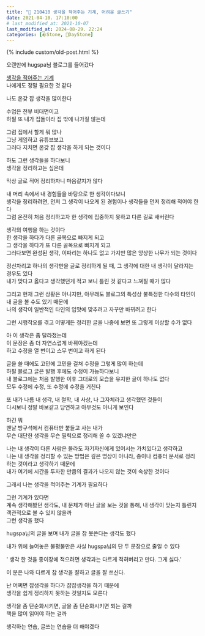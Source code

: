 ```yaml
---
title: "🌱 210410 생각을 적어주는 기계, 어려운 글쓰기"
date: 2021-04-10. 17:10:00
# last_modified_at: 2021-10-07
last_modified_at: 2024-08-29. 22:24
categories: [🪨Stone, 🌱DayStone]
---
```

{% include custom/old-post.html %}

오랜만에 hugspa님 블로그를 들어갔다  

[생각을 적어주는 기계](http://blog.naver.com/hugspa/20012756204)  
나에게도 정말 필요한 것 같다  

나도 온갖 잡 생각을 많이한다  

수업은 전부 비대면이고  
하필 또 내가 집돌이라 집 밖에 나가질 않는데  

그럼 집에서 할게 뭐 많나  
그냥 게임하고 유튜브보고  
그러다 지치면 온갖 잡 생각을 하게 되는 것이다  

하도 그런 생각들을 하다보니  
생각을 정리하고는 싶은데  

막상 글로 적어 정리하자니 마음같지가 않다  

내 머리 속에서 내 경험들을 바탕으로 한 생각이다보니  
생각을 정리하려면, 먼저 그 생각이 나오게 된 경험이나 생각들을 먼저 정리해 적어야 한다  
그럼 온전히 처음 정리하고자 한 생각에 집중하지 못하고 다른 길로 새버린다  

생각의 여행을 하는 것이다  
한 생각을 하다가 다른 골목으로 빠지게 되고  
그 생각을 하다가 또 다른 골목으로 빠지게 되고  
그러다보면 완성된 생각, 이파리는 하나도 없고 가지만 많은 앙상한 나무가 되는 것이다  

정신차리고 하나의 생각만을 글로 정리하게 될 때, 그 생각에 대한 내 생각이 달라지는 경우도 있다  
내가 맞다고 옳다고 생각했던게 적고 보니 틀린 것 같다고 느껴질 때가 많다  

그리고 현재 그런 상황은 아니지만, 아무래도 블로그의 특성상 불특정한 다수의 타인이 내 글을 볼 수도 있기 때문에  
나의 생각이 일반적인 타인의 입맛에 맞추려고 자꾸만 바뀌려고 한다  

그런 시행착오를 겪고 어떻게든 정리한 글을 나중에 보면 또 그렇게 이상할 수가 없다  

아 이 생각은 좀 달라졌는데  
이 문장은 좀 더 자연스럽게 바꿔야겠는데  
하고 수정을 열 번이고 스무 번이고 하게 된다  

글을 쓸 때에도 고민에 고민을 걸쳐 수정을 그렇게 많이 하는데  
하필 블로그 글은 발행 후에도 수정이 가능하다보니  
내 블로그에는 처음 발행한 이후 그대로의 모습을 유지한 글이 하나도 없다  
모두 수정에 수정, 또 수정에 수정을 거친다  

또 내가 나름 내 생각, 내 철학, 내 사상, 나 그자체라고 생각했던 것들이  
다시보니 정말 바보같고 당연하고 아무것도 아니게 보인다  

하긴 뭐  
맨날 방구석에서 컴퓨터만 붙들고 사는 내가  
무슨 대단한 생각을 무슨 필력으로 정리해 쓸 수 있겠냐만은  

나는 내 생각이 다른 사람은 몰라도 자기자신에게 있어서는 가치있다고 생각하고  
나는 내 생각을 정리할 수 있는 방법은 깊은 명상이 아니라, 종이나 컴퓨터 문서로 정리하는 것이라고 생각하기 때문에  
내가 여기에 시간을 투자한 만큼의 결과가 나오지 않는 것이 속상한 것이다  

그래서 나는 생각을 적어주는 기계가 필요하다  

그런 기계가 있다면  
계속 생각해봤던 생각도, 내 문체가 아닌 글을 보는 것을 통해, 내 생각이 맞는지 틀린지 객관적으로 볼 수 있지 않을까  
그런 생각을 했다  

hugspa님의 글을 보며 내가 글을 참 못쓴다는 생각도 했다  

내가 위에 늘어놓은 불평불만은 사실 hugspa님의 단 두 문장으로 줄일 수 있다  

' 생각 한 것을 종이장에 적으려면 생각과는 다르게 적혀버리고 만다. 그게 싫다.'  

이 분은 나와 다르게 참 생각을 잘하고 글을 잘 쓰신다.  

난 어쩌면 잡생각을 하다가 잡잡생각을 하기 때문에  
생각을 쉽게 정리하지 못하는 것일지도 모른다  

생각을 좀 단순화시키면, 글을 좀 단순화시키면 되는 걸까  
책을 많이 읽어야 하는 걸까  

생각하는 연습, 글쓰는 연습을 더 해야겠다  
